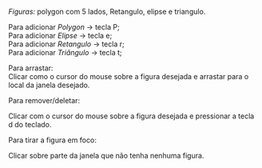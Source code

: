 <p><em>Figuras:</em> polygon com 5 lados, Retangulo, elipse e triangulo.</p>

<p>Para adicionar <em>Polygon</em> -> tecla P;</br>
Para adicionar <em>Elipse </em>  -> tecla e;</br>
Para adicionar <em>Retangulo</em> -> tecla r;</br>
Para adicionar <em>Triângulo</em> -> tecla t;</br>
</p>
<p>
Para arrastar:</br>
Clicar como o cursor do mouse sobre a figura desejada e arrastar para o local da janela desejado.
<p>
Para remover/deletar:

Clicar com o cursor do mouse sobre a figura desejada e pressionar a tecla d do teclado.

Para tirar a figura em foco:

Clicar sobre parte da janela que não tenha nenhuma figura.



